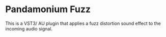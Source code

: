 # Pandamonium Fuzz
This is a VST3/ AU plugin that applies a fuzz distortion sound effect to the incoming audio signal.

